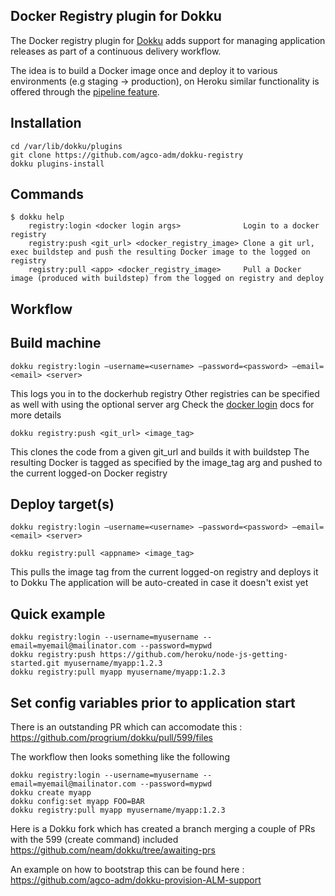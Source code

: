 Docker Registry plugin for Dokku
--------------------------------

The Docker registry plugin for [Dokku](https://github.com/progrium/dokku) adds support for managing application releases as part of a continuous delivery workflow. 

The idea is to build a Docker image once and deploy it to various environments (e.g staging ->  production), on Heroku similar functionality is offered through the [pipeline feature](https://devcenter.heroku.com/articles/labs-pipelines). 

Installation
------------
```
cd /var/lib/dokku/plugins
git clone https://github.com/agco-adm/dokku-registry
dokku plugins-install
```

Commands
--------
```
$ dokku help
    registry:login <docker login args>              Login to a docker registry
    registry:push <git_url> <docker_registry_image> Clone a git url, exec buildstep and push the resulting Docker image to the logged on registry
    registry:pull <app> <docker_registry_image>     Pull a Docker image (produced with buildstep) from the logged on registry and deploy

```

Workflow
--------

## Build machine 

```
dokku registry:login —username=<username> —password=<password> —email=<email> <server>
```
This logs you in to the dockerhub registry
Other registries can be specified as well with using the optional server arg
Check the [docker login](https://docs.docker.com/reference/commandline/cli/#login) docs for more details  

```
dokku registry:push <git_url> <image_tag>
```
This clones the code from a given git_url and builds it with buildstep 
The resulting Docker is tagged as specified by the image_tag arg and pushed to the current logged-on Docker registry  

## Deploy target(s)

```
dokku registry:login —username=<username> —password=<password> —email=<email> <server>
```

```
dokku registry:pull <appname> <image_tag>
```
This pulls the image tag from the current logged-on registry and deploys it to Dokku
The application will be auto-created in case it doesn't exist yet 

## Quick example

```
dokku registry:login --username=myusername --email=myemail@mailinator.com --password=mypwd
dokku registry:push https://github.com/heroku/node-js-getting-started.git myusername/myapp:1.2.3 
dokku registry:pull myapp myusername/myapp:1.2.3 
```

## Set config variables prior to application start 

There is an outstanding PR which can accomodate this : https://github.com/progrium/dokku/pull/599/files

The workflow then looks something like the following

```
dokku registry:login --username=myusername --email=myemail@mailinator.com --password=mypwd
dokku create myapp
dokku config:set myapp FOO=BAR
dokku registry:pull myapp myusername/myapp:1.2.3 
```

Here is a Dokku fork which has created a branch merging a couple of PRs with the 599 (create command) included https://github.com/neam/dokku/tree/awaiting-prs

An example on how to bootstrap this can be found here : https://github.com/agco-adm/dokku-provision-ALM-support


